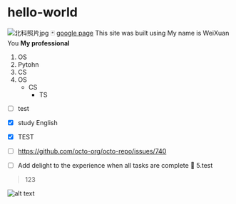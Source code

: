 # hello-world
![北科照片jpg](https://user-images.githubusercontent.com/62496238/126866000-7ca66661-44c4-4e64-9f3a-9e97a8159bd6.jpg)
🃏
[google page](https://translate.google.com/)
This site was built using 
My name is WeiXuan You
**My professional**
1. OS
2. Pytohn
3. CS
4. OS
     - CS
       - TS 
- [ ] test
- [x] study English

- [x] TEST
- [ ] https://github.com/octo-org/octo-repo/issues/740
- [ ] Add delight to the experience when all tasks are complete :tada:
5.test
> 123

![alt text](https://user-images.githubusercontent.com/62496238/126865719-bf1bc408-7213-4cfc-a7b8-196b462c0b93.jpg)
